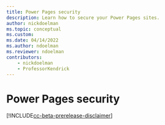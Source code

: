 ```yaml
---
title: Power Pages security
description: Learn how to secure your Power Pages sites.
author: nickdoelman
ms.topic: conceptual
ms.custom: 
ms.date: 04/14/2022
ms.author: ndoelman
ms.reviewer: ndoelman
contributors:
    - nickdoelman
    - ProfessorKendrick
---
```


# Power Pages security

[!INCLUDE[cc-beta-prerelease-disclaimer](../includes/cc-beta-prerelease-disclaimer.md)]

